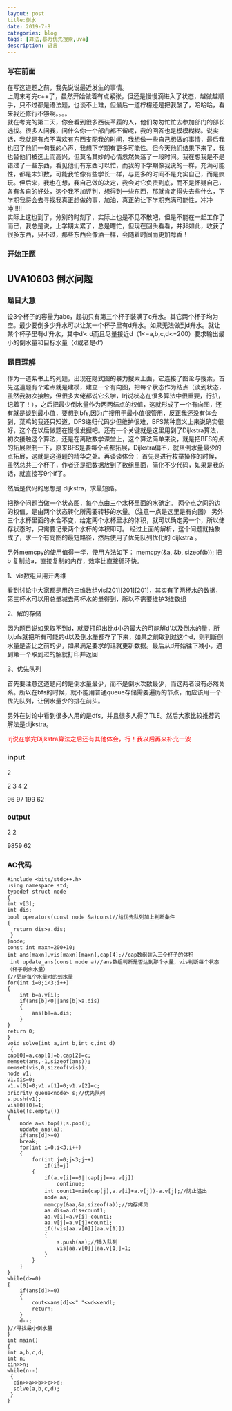 ```yaml
---
layout: post
title:倒水
date: 2019-7-8
categories: blog
tags: [算法,暴力优先搜索,uva]
description: 语言
---
```

### 写在前面
  在写这道题之前，我先说说最近发生的事情。<br/>
  上周末考完c++了，虽然开始做着有点紧张，但还是慢慢滴进入了状态，越做越顺手，只不过都是语法题，也谈不上难，但最后一道柠檬还是把我酸了，哈哈哈，看来我还修行不够啊。。。。<br/>
就在考完的第二天，你会看到很多西装革履的人，他们匆匆忙忙去参加部门的部长选拔。很多人问我，问什么你一个部门都不留呢，我的回答也是模模糊糊。说实话，我就是有点不喜欢有东西支配我的时间，我想做一些自己想做的事情，最后我也回了他们一句我的心声，我想下学期有更多可能性。但今天他们结果下来了，我也替他们被选上而高兴，但莫名其妙的心情忽然失落了一段时间。我在想我是不是错过了一些东西，看见他们有东西可以忙，而我的下学期像我说的一样，充满可能性，都是未知数，可能我怕像有些学长一样，与更多的时间不是充实自己，而是疯玩。但后来，我也在想，我自己做的决定，我会对它负责到底，而不是怀疑自己，各有各自的好处，这个我不加评判，想得到一些东西，那就肯定得失去些什么，下学期我将会去寻找我真正想做的事，加油，真正的让下学期充满可能性，冲冲冲!!!!!<br/>
  实际上这也到了，分别的时刻了，实际上也是不见不散吧，但是不能在一起工作了而已，我总是说，上学期太累了，总是瞎忙，但现在回头看看，并非如此，收获了很多东西，只不过，那些东西会像酒一样，会随着时间而更加醇香！<br/>
### 开始正题
## UVA10603 倒水问题
### 题目大意
设3个杯子的容量为abc，起初只有第三个杯子装满了c升水。其它两个杯子均为空。最少要倒多少升水可以让某一个杯子里有d升水。如果无法做到d升水。就让某个杯子里有d‘升水，其中d’< d而且尽量接近d（1<=a,b,c,d<=200）要求输出最小的倒水量和目标水量（d或者是d‘）<br/>
### 题目理解
作为一道紫书上的列题，出现在隐式图的暴力搜索上面，它连接了图论与搜索，首先这道题有个难点就是建模，建立一个有向图，把每个状态作为结点（谈到状态，虽然我初次接触，但很多大佬都说它玄学，lrj说状态在很多算法中很重要，行扒，记着了！），之后把最少倒水量作为两两结点的权值，这就形成了一个有向图，还有就是谈到最小值，要想到bfs,因为广搜用于最小值很管用，反正我还没有体会到，菜鸡的我还只知道，DFS递归代码少但维护很难，BFS某种意义上来说确实很好，这个在以后做题在慢慢发掘吧。还有一个关键就是这里用到了Dijkstra算法，初次接触这个算法，还是在离散数学课堂上，这个算法简单来说，就是把BFS的点的拓展限制一下，原来BFS是要每个点都拓展，Dijkstra偏不，就从倒水量最少的点拓展，这就是这道题的精华之处。再谈谈体会：
首先是进行枚举操作的时候，虽然总共三个杯子，作者还是把数据放到了数组里面，简化不少代码，如果是我的话，就直接写9个if了。

然后是代码的思想是 dijkstra，求最短路。

把整个问题当做一个状态图，每个点由三个水杯里面的水确定。
两个点之间的边的权值，是由两个状态转化所需要转移的水量。（注意一点是这里是有向图）
另外三个水杯里面的水合不变，给定两个水杯里水的体积，就可以确定另一个，所以储存状态时，只需要记录两个水杯的体积即可。
经过上面的解析，这个问题就抽象成了，求一个有向图的最短路径，然后使用了优先队列优化的 dijkstra 。

另外memcpy的使用值得一学，使用方法如下： 
memcpy(&a, &b, sizeof(b)); 
把 b 复制给a，直接复制的内存，效率比直接循环快。

1、vis数组只用开两维

看到讨论中大家都是用的三维数组vis[201][201][201]，其实有了两杯水的数据，第三杯水可以用总量减去两杯水的量得到，所以不需要维护3维数组

2、解的存储

因为题目说如果取不到d，就要打印出比d小的最大的可能解d'以及倒水的量，所以bfs就把所有可能的d以及倒水量都存了下来，如果之前取到过这个d，则判断倒水量是否比之前的少，如果满足要求的话就更新数据。最后从d开始往下减小，遇到第一个取到过的解就打印并返回

3、优先队列

首先要注意这道题问的是倒水量最少，而不是倒水次数最少，而这两者没有必然关系。所以在bfs的时候，就不能用普通queue存储需要遍历的节点，而应该用一个优先队列，让倒水量少的排在前头。

另外在讨论中看到很多人用的是dfs，并且很多人得了TLE。然后大家比较推荐的解法是dijkstra。

<p style="color: red;">lrj说在学完Dijkstra算法之后还有其他体会，行！我以后再来补充一波</p>

### input
2

2 3 4 2

96 97 199 62
### output
2 2

9859 62

### AC代码

    #include <bits/stdc++.h>
    using namespace std;
    typedef struct node
    {
    int v[3];
    int dis;
    bool operator<(const node &a)const//给优先队列加上判断条件
    {
      return dis>a.dis;
     }
    }node;
    const int maxn=200+10;
    int ans[maxn],vis[maxn][maxn],cap[4];//cap数组装入三个杯子的体积
     int update_ans(const node a)//ans数组判断是否达到那个水量，vis判断每个状态（杯子剩余水量）
    {//更新每个水量时的到水量
    for(int i=0;i<3;i++)
    {
        int b=a.v[i];
        if(ans[b]<0||ans[b]>a.dis)
        {
            ans[b]=a.dis;
        }
    }
    return 0;
    }
    void solve(int a,int b,int c,int d)
     {
    cap[0]=a,cap[1]=b,cap[2]=c;
    memset(ans,-1,sizeof(ans));
    memset(vis,0,sizeof(vis));
    node v1;
    v1.dis=0;
    v1.v[0]=0;v1.v[1]=0;v1.v[2]=c;
    priority_queue<node> s;//优先队列
    s.push(v1);
    vis[0][0]=1;
    while(!s.empty())
    {
        node a=s.top();s.pop();
        update_ans(a);
        if(ans[d]>=0)
        break;
        for(int i=0;i<3;i++)
        {
            for(int j=0;j<3;j++)
                if(i!=j)
            {
                if(a.v[i]==0||cap[j]==a.v[j])
                    continue;
                int count1=min(cap[j],a.v[i]+a.v[j])-a.v[j];//防止溢出
                node aa;
                memcpy(&aa,&a,sizeof(a));//内存拷贝
                aa.dis=a.dis+count1;
                aa.v[i]=a.v[i]-count1;
                aa.v[j]=a.v[j]+count1;
                if(!vis[aa.v[0]][aa.v[1]])
                {
                    s.push(aa);//插入队列
                    vis[aa.v[0]][aa.v[1]]=1;
                }
            }
        }
    }
    while(d>=0)
    {
        if(ans[d]>=0)
        {
            cout<<ans[d]<<" "<<d<<endl;
            return;
        }
        d--;
    }//寻找最小倒水量
    }
    int main()
    {
    int a,b,c,d;
    int n;
    cin>>n;
    while(n--)
     {
      cin>>a>>b>>c>>d;
      solve(a,b,c,d);
     }
    }










